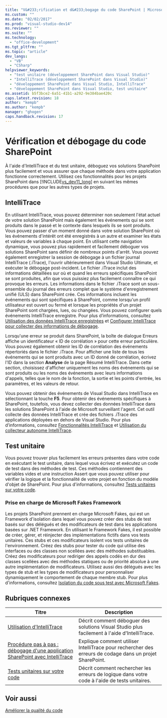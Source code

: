 ```yaml
---
title: "V&#233;rification et d&#233;bogage du code SharePoint | Microsoft Docs"
ms.custom: ""
ms.date: "02/02/2017"
ms.prod: "visual-studio-dev14"
ms.reviewer: ""
ms.suite: ""
ms.technology: 
  - "office-development"
ms.tgt_pltfrm: ""
ms.topic: "article"
dev_langs: 
  - "VB"
  - "CSharp"
helpviewer_keywords: 
  - "test unitaire (développement SharePoint dans Visual Studio)"
  - "IntelliTrace (développement SharePoint dans Visual Studio)"
  - "développement SharePoint dans Visual Studio, IntelliTrace"
  - "développement SharePoint dans Visual Studio, test unitaire"
ms.assetid: b5f3bce2-6a51-41b1-a292-9e384bae420c
caps.latest.revision: 18
author: "kempb"
ms.author: "kempb"
manager: "ghogen"
caps.handback.revision: 17
---
```

# V&#233;rification et d&#233;bogage du code SharePoint
  À l'aide d'IntelliTrace et du test unitaire, déboguez vos solutions SharePoint plus facilement et vous assurer que chaque méthode dans votre application fonctionne correctement.  Utilisez ces fonctionnalités pour les projets SharePoint dans [!INCLUDE[vs_dev11_long](../sharepoint/includes/vs-dev11-long-md.md)] en suivant les mêmes procédures que pour les autres types de projets.  
  
## IntelliTrace  
 En utilisant IntelliTrace, vous pouvez déterminer non seulement l'état actuel de votre solution SharePoint mais également les événements qui se sont produits dans le passé et le contexte dans lesquels ils se sont produits.  Vous pouvez passer d'un moment donné dans votre solution SharePoint où les événements d'intérêt ont été enregistrés à un autre et examiner les états et valeurs de variables à chaque point.  En utilisant cette navigation dynamique, vous pouvez plus rapidement et facilement déboguer vos solutions SharePoint sans définir de nombreux points d'arrêt.  Vous pouvez également enregistrer la session de débogage à un fichier journal IntelliTrace \(.iTrace\), l'ouvrir ultérieurement dans Visual Studio Ultimate, et exécuter le débogage post\-incident.  Le fichier .iTrace inclut des informations détaillées sur où et quand les erreurs spécifiques SharePoint se sont produites, afin que vous puissiez plus facilement connaître ce qui provoque les erreurs.  Les informations dans le fichier .iTrace sont un sous\-ensemble du journal des erreurs complet que le système d'enregistrement unifié \(ULS\) dans SharePoint crée.  Ces informations incluent les événements qui sont spécifiques à SharePoint, comme lorsqu'un profil utilisateur est ouvert ou fermé et lorsque les propriétés d'un projet SharePoint sont chargées, lues, ou changées.  Vous pouvez configurer quels événements IntelliTrace enregistre.  Pour plus d’informations, consultez [Utilisation des données IntelliTrace enregistrées](../debugger/using-saved-intellitrace-data.md) et [Configurer IntelliTrace pour collecter des informations de débogage](http://msdn.microsoft.com/fr-fr/7657ecab-e07e-4b1b-872d-f05d966be37e).  
  
 Lorsqu'une erreur se produit dans SharePoint, la boîte de dialogue Erreurs affiche un identificateur « ID de corrélation » pour cette erreur particulière.  Vous pouvez également obtenir les ID de corrélation des événements répertoriés dans le fichier .iTrace.  Pour afficher une liste de tous les événements qui se sont produits avec un ID donné de corrélation, écrivez l'ID dans la section **Analyse** de la page Résumé IntelliTrace.  Dans cette section, choisissez d'afficher uniquement les noms des événements qui se sont produits ou les noms des événements avec leurs informations d'appels, telles que le nom de la fonction, la sortie et les points d'entrée, les paramètres, et les valeurs de retour.  
  
 Vous pouvez obtenir des événements de Visual Studio dans IntelliTrace en sélectionnant la touche **F5**.  Pour obtenir des événements spécifiques à SharePoint, toutefois, vous devez collecter des données IntelliTrace dans les solutions SharePoint à l'aide de Microsoft surveillant l'agent.  Cet outil collecte des données IntelliTrace et crée des fichiers .iTrace des applications déployées en dehors de Visual Studio.  Pour plus d’informations, consultez [Fonctionnalités IntelliTrace](../debugger/intellitrace-features.md) et [Utilisation du collecteur autonome IntelliTrace](../debugger/using-the-intellitrace-stand-alone-collector.md).  
  
## Test unitaire  
 Vous pouvez trouver plus facilement les erreurs présentes dans votre code en exécutant le test unitaire, dans lequel vous écrivez et exécutez un code de test dans des méthodes de test.  Ces méthodes contiennent des variables vides et une instruction Assert que vous pouvez utiliser pour vérifier la logique et la fonctionnalité de votre projet en fonction du modèle d'objet de SharePoint.  Pour plus d'informations, consultez [Tests unitaires sur votre code](../test/unit-test-your-code.md).  
  
### Prise en charge de Microsoft Fakes Framework  
 Les projets SharePoint prennent en charge Microsoft Fakes, qui est un Framework d'isolation dans lequel vous pouvez créer des stubs de test basés sur des délégués et des modificateurs de test dans les applications basées sur .NET Framework.  En utilisant le Framework Fakes, il est possible de créer, gérer, et réinjecter des implémentations fictifs dans vos tests unitaires.  Ces stubs et ces modificateurs isolent vos tests unitaires de l'environnement.  Créez des stubs pour tester du code qui utilise des interfaces ou des classes non scellées avec des méthodes substituables.  Créez des modificateurs pour rediriger des appels codés en dur des classes scellées avec des méthodes statiques ou de priorité absolue à une autre implémentation de modificateurs.  Utilisez aussi des délégués avec les types de stub et les types de modificateurs pour personnaliser dynamiquement le comportement de chaque membre stub.  Pour plus d'informations, consultez [Isolation du code sous test avec Microsoft Fakes](../test/isolating-code-under-test-with-microsoft-fakes.md).  
  
## Rubriques connexes  
  
|Titre|Description|  
|-----------|-----------------|  
|[Utilisation d'IntelliTrace](../debugger/intellitrace.md)|Décrit comment déboguer des solutions Visual Studio plus facilement à l'aide d'IntelliTrace.|  
|[Procédure pas à pas : débogage d'une application SharePoint avec IntelliTrace](../sharepoint/walkthrough-debugging-a-sharepoint-application-by-using-intellitrace.md)|Explique comment utiliser IntelliTrace pour rechercher des erreurs de codage dans un projet SharePoint.|  
|[Tests unitaires sur votre code](../test/unit-test-your-code.md)|Décrit comment rechercher les erreurs de logique dans votre code à l'aide de tests unitaires.|  
  
## Voir aussi  
 [Améliorer la qualité du code](../test/improve-code-quality.md)  
  
  